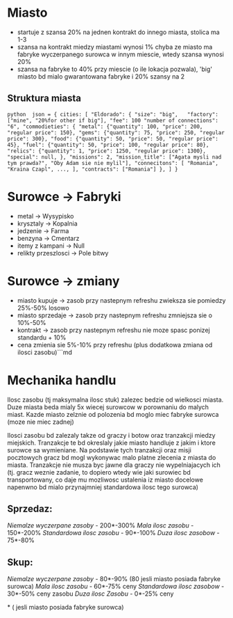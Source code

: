 # Miasto

- startuje z szansa 20% na jednen kontrakt do innego miasta, stolica ma 1-3
- szansa na kontrakt miedzy miastami wynosi 1% chyba ze miasto ma fabryke wyczerpanego surowca w innym miescie, wtedy szansa wynosi 20%
- szansa na fabryke to 40% przy miescie (o ile lokacja pozwala), 'big' miasto bd mialo gwarantowana fabryke i 20% szansy na 2

## Struktura miasta

`python 
json = {
  cities: [
    "Eldorado": {
        "size": "big",  
        "factory": ["mine", "20%for other if big"],
        "fee": 100
        "number of connections": "6",
        "commodieties": {
          "metal": {"quantity": 100, "price": 200, "regular price": 150},
          "gems": {"quantity": 75, "price": 250, "regular price": 300},
          "food": {"quantity": 50, "price": 50, "regular price": 45},
          "fuel": {"quantity": 50, "price": 100, "regular price": 80},
          "relics": {"quantity": 1, "price": 1250, "regular price": 1300},
          "special": null,
         },
        "missions": 2,
        "mission_title": ["Agata mysli nad tym prawda?", "Oby Adam sie nie mylil"],
        "connecitons": [
          "Romania", "Kraina Czapl", ...,
          ],
        "contracts": ["Romania"]
         },
         ]
}
`


# Surowce -> Fabryki 
- metal -> Wysypisko
- krysztaly -> Kopalnia
- jedzenie -> Farma
- benzyna -> Cmentarz
- itemy z kampani -> Null
- relikty przeszlosci -> Pole bitwy

# Surowce -> zmiany
- miasto kupuje -> zasob przy nastepnym refreshu zwieksza sie pomiedzy 25%-50% losowo
- miasto sprzedaje -> zasob przy nastepnym refreshu zmniejsza sie o 10%-50%
- kontrakt -> zasob przy nastepnym refreshu nie moze spasc ponizej standardu + 10%
- cena zmienia sie 5%-10% przy refreshu (plus dodatkowa zmiana od ilosci zasobu)```md

# Mechanika handlu

Ilosc zasobu (tj maksymalna ilosc stuk) zalezec bedzie od wielkosci miasta. Duze miasta beda mialy 5x wiecej surowcow w porownaniu do malych miast.
Kazde miasto zelznie od polozenia bd moglo miec fabryke surowca (moze nie miec zadnej)

Ilosci zasobu bd zalezaly takze od graczy i botow oraz tranzakcji miedzy miejskich. 
Tranzakcje te bd okreslaly jakie miasto handluje z jakim i ktore surowce sa wymieniane.
Na podstawie tych tranzakcji oraz misji pocztowych gracz bd mogl wykonywac malo platne zlecenia z miasta do miasta.
Tranzakcje nie musza byc jawne dla graczy nie wypelniajacych ich (tj. gracz weznie zadanie, to dopiero wtedy wie jaki surowiec bd
transportowany, co daje mu mozliwosc ustalenia iz miasto docelowe napenwno bd mialo przynajmniej standardowa ilosc tego surowca)

## Sprzedaz:
*Niemalze wyczerpane zasoby* - 200\*-300%
*Mala ilosc zasobu* - 150\*-200%
*Standardowa ilosc zasobu* - 90\*-100%
*Duza ilosc zasobow* -  75\*-80%

## Skup:
*Niemalze wyczerpane zasoby* - 80\*-90% (80 jesli miasto posiada fabryke surowca)
*Mala ilosc zasobu* - 60\*-75% ceny 
*Standardowa ilosc zasobow* - 30\*-50% ceny zasobu
*Duza ilosc Zasobu* - 0\*-25% ceny

\* ( jesli miasto posiada fabryke surowca)
```